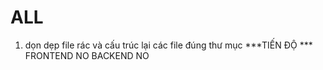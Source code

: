 # ALL 
1. dọn dẹp file rác và cấu trúc lại các file đúng thư mục
***TIẾN ĐỘ ***
FRONTEND NO
BACKEND NO